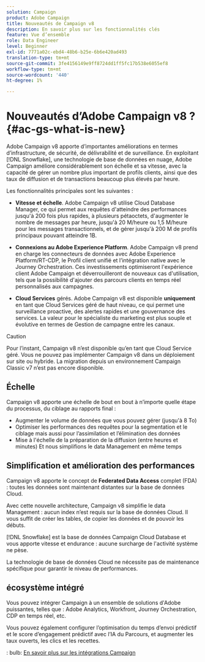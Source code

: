 ```yaml
---
solution: Campaign
product: Adobe Campaign
title: Nouveautés de Campaign v8
description: En savoir plus sur les fonctionnalités clés
feature: Vue d’ensemble
role: Data Engineer
level: Beginner
exl-id: 7771a02c-ebd4-48b6-b25e-6b6e420ad493
translation-type: tm+mt
source-git-commit: 3fe4156149e9ff8724dd1ff5fc17b538e6055ef8
workflow-type: tm+mt
source-wordcount: '440'
ht-degree: 1%

---
```


# Nouveautés d’Adobe Campaign v8 ? {#ac-gs-what-is-new}

Adobe Campaign v8 apporte d’importantes améliorations en termes d’infrastructure, de sécurité, de délivrabilité et de surveillance. En exploitant [!DNL Snowflake], une technologie de base de données en nuage, Adobe Campaign améliore considérablement son échelle et sa vitesse, avec la capacité de gérer un nombre plus important de profils clients, ainsi que des taux de diffusion et de transactions beaucoup plus élevés par heure.

Les fonctionnalités principales sont les suivantes :

* **Vitesse et échelle**. Adobe Campaign v8 utilise Cloud Database Manager, ce qui permet aux requêtes d&#39;atteindre des performances jusqu&#39;à 200 fois plus rapides, à plusieurs pétaoctets, d&#39;augmenter le nombre de messages par heure, jusqu&#39;à 20 M/heure ou 1,5 M/heure pour les messages transactionnels, et de gérer jusqu&#39;à 200 M de profils principaux pouvant atteindre 1B.

* **Connexions au Adobe Experience Platform**. Adobe Campaign v8 prend en charge les connecteurs de données avec Adobe Experience Platform/RT-CDP, le Profil client unifié et l’intégration native avec le Journey Orchestration. Ces investissements optimiseront l&#39;expérience client Adobe Campaign et déverrouilleront de nouveaux cas d&#39;utilisation, tels que la possibilité d&#39;ajouter des parcours clients en temps réel personnalisés aux campagnes.

* **Cloud Services** gérés. Adobe Campaign v8 est disponible **uniquement** en tant que Cloud Services géré de haut niveau, ce qui permet une surveillance proactive, des alertes rapides et une gouvernance des services. La valeur pour le spécialiste du marketing est plus souple et évolutive en termes de Gestion de campagne entre les canaux.

>[!CAUTION]
>
>Pour l’instant, Campaign v8 n’est disponible qu’en tant que Cloud Service géré. Vous ne pouvez pas implémenter Campaign v8 dans un déploiement sur site ou hybride. La migration depuis un environnement Campaign Classic v7 n’est pas encore disponible.


## Échelle

Campaign v8 apporte une échelle de bout en bout à n’importe quelle étape du processus, du ciblage au rapports final :

* Augmenter le volume de données que vous pouvez gérer (jusqu&#39;à 8 To)
* Optimiser les performances des requêtes pour la segmentation et le ciblage mais aussi pour l’assimilation et l’élimination des données
* Mise à l&#39;échelle de la préparation de la diffusion (entre heures et minutes)
Et nous simplifions le data Management en même temps

## Simplification et amélioration des performances

Campaign v8 apporte le concept de **Federated Data Access** complet (FDA) : toutes les données sont maintenant distantes sur la base de données Cloud.

Avec cette nouvelle architecture, Campaign v8 simplifie le data Management : aucun index n’est requis sur la base de données Cloud. Il vous suffit de créer les tables, de copier les données et de pouvoir les débuts.

[!DNL Snowflake] est la base de données Campaign Cloud Database et vous apporte vitesse et endurance : aucune surcharge de l&#39;activité système ne pèse.

La technologie de base de données Cloud ne nécessite pas de maintenance spécifique pour garantir le niveau de performances.

## écosystème intégré

Vous pouvez intégrer Campaign à un ensemble de solutions d&#39;Adobe puissantes, telles que : Adobe Analytics, Workfront, Journey Orchestration, CDP en temps réel, etc.

Vous pouvez également configurer l’optimisation du temps d’envoi prédictif et le score d’engagement prédictif avec l’IA du Parcours, et augmenter les taux ouverts, les clics et les recettes.

: bulb: [En savoir plus sur les intégrations Campaign](../connect/integration.md)


